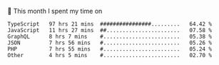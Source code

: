 📅 This month I spent my time on

<!--START_SECTION:waka-->

```text
TypeScript   97 hrs 21 mins  ################.........   64.42 %
JavaScript   11 hrs 27 mins  ##.......................   07.58 %
GraphQL      8 hrs 7 mins    #........................   05.38 %
JSON         7 hrs 56 mins   #........................   05.26 %
PHP          7 hrs 55 mins   #........................   05.24 %
Other        4 hrs 5 mins    #........................   02.70 %
```

<!--END_SECTION:waka-->
